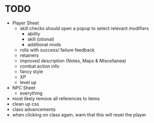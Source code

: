 # TODO
- Player Sheet
    - skill checks should open a popup to select relevant modifiers
        - ability
        - skill (otional)
        - additional mods
    - rolls with success/ failure feedback
    - retainers
    - improved description (Notes, Maps & Miscellanea)
    - combat action info
    - fancy style
    - XP
    - level up
- NPC Sheet
    - everything
- most likely remove all references to items
- clean up css
- class advancements
- when clicking on class again, warn that this will reset the player